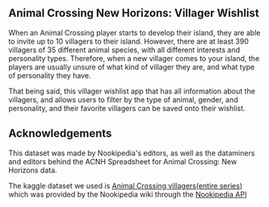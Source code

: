 ## Animal Crossing New Horizons: Villager Wishlist
When an Animal Crossing player starts to develop their island, they are able to invite up to 10 villagers to their island. However, there are at least 390 villagers of 35 different animal species, with all different interests and personality types. Therefore, when a new villager comes to your island, the players are usually unsure of what kind of villager they are, and what type of personality they have.  

That being said, this villager wishlist app that has all information about the villagers, and allows users to filter by the type of animal, gender, and personality, and their favorite villagers can be saved onto their wishlist. 


## Acknowledgements
This dataset was made by Nookipedia's editors, as well as the dataminers and editors behind the ACNH Spreadsheet for Animal Crossing: New Horizons data.

The kaggle dataset we used is [Animal Crossing villagers(entire series)](https://www.kaggle.com/nookipedia/animal-crossing-series-villagers) which was provided by the Nookipedia wiki through the [Nookipedia API](https://api.nookipedia.com/)